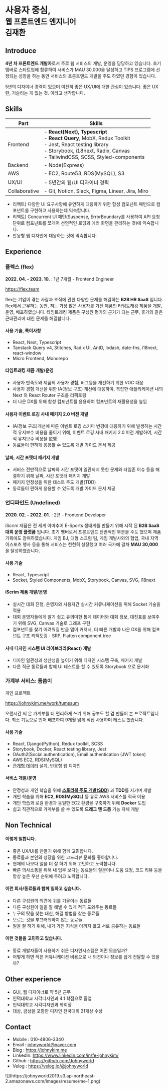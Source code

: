 # 사용자 중심,<br><sub>웹 프론트엔드 엔지니어<br>김재환</sub>

## Introduce

**4년 차 프론트엔드 개발자**로서 주로 웹 서비스의 개발, 운영을 담당하고 있습니다.
초기 멤버로 스타트업에 합류하여 서비스가 MAU 30,000을 달성하고 TIPS 프로그램에 선정되는 성장을 하는 동안 서비스의 프론트엔드 개발을 주도 하였던 경험이 있습니다.

5년의 디자이너 경력이 있으며 여전히 좋은 UX/UI에 대한 관심이 있습니다. 좋은 UX란, 거슬리는 게 없는 것. 이라고 생각합니다.

## Skills

| Part                   | Skills                                                                                                                                     |
| ---------------------- | ------------------------------------------------------------------------------------------------------------------------------------------ |
| Frontend               | - **React(Next), Typescript**<br>- **React Query**, MobX, Redux Toolkit<br>- Jest, React testing library<br>- Storybook, i18next, Radix, Canvas<br>- TailwindCSS, SCSS, Styled-components |
| Backend                | - Node(Express)                                                                                                                            |
| AWS                    | - EC2, Route53, RDS(MySQL), S3                                                                                                             |
| UX/UI                  | - 5년간의 웹/UI 디자이너 경력                                                                                                              |
| Collaborative | - Git, Notion, Slack, Figma, Linear, Jira, Miro                                                                                            | 

- 리액트) 다양한 UI 요구사항에 유연하게 대응하기 위한 합성 컴포넌트 패턴으로 컴포넌트를 구현하고 사용하는데 익숙합니다.
- 리액트) Concurrent UI 패턴(Suspense, ErrorBoundary를 사용하여 API 요청 단위로 컴포넌트를 쪼개어 선언적인 로딩과 에러 화면을 관리하는 것)에 익숙합니다.
- 반응형 웹 디자인에 대응하는 것에 익숙합니다.

## Experience

### 플렉스 (flex)

**2022. 04. - 2023. 10.** : 1년 7개월 - Frontend Engineer

https://flex.team

flex는 기업이 겪는 사람과 조직에 관한 다양한 문제를 해결하는 **B2B HR SaaS** 입니다. flex에서 근무하는 동안, 저는 가장 많은 사용자를 가진 제품인 타임트래킹 제품을 개발, 운영, 배포하였습니다. 타임트래킹 제품은 구성원 평가의 근거가 되는 근무, 휴가와 같은 근태관리에 대한 문제를 해결합니다.

#### 사용 기술, 특이사항

- React, Next, Typescript
- Tanstack Query v4, Stitches, Radix UI, AntD, lodash, date-fns, i18next, react-window
- Micro Frontend, Monorepo

#### 타임트래킹 제품 개발/운영

- 사용자 만족도와 제품의 사용자 경험, 버그등을 개선하기 위한 VOC 대응
- 사용자 경험 개선을 위한 IA(정보 구조) 개선에 대응하여, 복잡한 애플리케이션 내의 Next 와 React Router 구조를 리팩토링
- 더 나은 DX를 위해 합성 컴포넌트를 응용하여 컴포넌트의 재활용성을 높임

#### 사용자 이벤트 로깅 사내 패키지 2.0 버전 개발

- IA(정보 구조)개선에 따른 이벤트 로깅 스키마 변경에 대응하기 위해 발생하는 시간적 유지보수 비용을 줄이기 위해, 이벤트 로깅 사내 패키지 2.0 버전 개발하여, 시간적 유지보수 비용을 없앰
- 동료들이 편하게 응용할 수 있도록 개발 가이드 문서 제공

#### 날짜, 시간 포맷터 패키지 개발

- 서비스 전반적으로 날짜와 시간 포맷이 일관되지 못한 문제와 타임존 이슈 등을 해결하기 위해 날짜, 시간 포맷터 패키지 개발
- 패키지 안정성을 위한 테스트 주도 개발(TDD)
- 동료들이 편하게 응용할 수 있도록 개발 가이드 문서 제공

### 언디파인드 (Undefined)

**2020. 02. - 2022. 01.** : 2년 - Frontend Developer

iScrim 제품은 전 세계 아마추어 E-Sports 생태계를 만들기 위해 시작 된 **B2B SaaS 대회 운영 플랫폼** 입니다. 초기 멤버로서 프론트엔드 전반적인 부분을 주도 했으며 제품 기획에도 참여하였습니다. 게임 BJ, 대형 스크럼 팀, 게임 개발사와의 협업, 국내 지역 이스포츠 행사 등을 통해 서비스는 천천히 성장했고 여러 국가에 걸쳐 **MAU 30,000** 을 달성하였습니다.

#### 사용 기술

- React, Typescript
- Socket, Styled Components, MobX, Storybook, Canvas, SVG, i18next

#### iScrim 제품 개발/운영

- 실시간 대회 진행, 운영자와 사용자간 실시간 커뮤니케이션을 위해 Socket 기술을 적용
- 대회 운영자들에게 알기 쉽고 유의미한 통계 데이터와 대회 정보, 대진표를 보여주기 위해 SVG, Canvas 기술로 그래프 구현
- 컴포넌트를 찾기 어려워질 만큼 앱이 커져서, 더 빠른 개발과 나은 DX를 위해 컴포넌트 구조 리팩토링 - SRP, Flatten component tree

#### 사내 디자인 시스템 UI 라이브러리(React) 개발

- 디자인 일관성과 생산성을 높이기 위해 디자인 시스템 구축, 패키지 개발
- 다른 직군 동료들과 함께 UI 테스트를 할 수 있도록 Storybook 으로 문서화

### 가계부 서비스: 틈씀이

개인 프로젝트

https://johnykim.me/work/tumssum

오랜시간 써 온 가계부를 더 편리하게 쓰기 위해 공부도 할 겸 만들어 본 프로젝트입니다. 최소 기능으로 먼저 배포하여 9개월 넘게 직접 사용하며 테스트 했습니다. 

#### 사용 기술

- React, Django(Python), Redux toolkit, SCSS
- Storybook, Docker, React testing library, Jest
- OAuth2(Social authentication), Email authentication (JWT token)
- AWS EC2, RDS(MySQL)
- [관계형 데이터](https://drawsql.app/teams/johnyworld/diagrams/tumssum) 설계, 반응형 웹 디자인

#### 서비스 개발/운영

- 안정성과 개인 학습을 위해 [**스토리북 주도 개발(SDD)**](%EB%AC%B8%EC%84%9C%20%EC%A3%BC%EB%8F%84%20%EA%B0%9C%EB%B0%9C#%F0%9F%93%98%20%EC%8A%A4%ED%86%A0%EB%A6%AC%EB%B6%81%20%EC%A3%BC%EB%8F%84%20%EA%B0%9C%EB%B0%9C) 과 **TDD**를 지키며 개발
- 개인 학습을 위해 **EC2, RDS(MySQL)** 등 유료 AWS 서비스를 적극 이용
- 개인 학습과 로컬 환경과 동일한 EC2 환경을 구축하기 위해 **Docker** 도입
- 쉽고 직관적으로 가계부를 쓸 수 있도록 **드래그 앤 드롭** 기능 자체 개발

## Non Technical

#### 이렇게 일합니다.

- 좋은 UX/UI를 만들기 위해 함께 고민합니다.
- 동료들과 본인의 성장을 위한 코드리뷰 문화를 좋아합니다.
- 현재의 나보다 일을 더 잘 하기 위해 고민하고 노력합니다.
- 빠른 의사소통을 위해 내 업무 보다는 동료들의 질문이나 도움 요청, 코드 리뷰 등을 항상 높은 우선 순위에 두려고 노력합니다.

#### 이런 회사/동료들과 함께 일하고 싶습니다.

- 다른 구성원의 의견에 귀를 기울이는 동료들
- 다른 구성원이 일을 잘 해낼 수 있게 적극 도와주는 동료들
- 누구의 탓을 찾는 대신, 해결 방법을 찾는 동료들
- 모르는 것을 부끄러워하지 않는 동료들
- 일을 잘 하기 위해, 내가 가진 지식을 아끼지 않고 서로 공유하는 동료들

#### 이런 것들을 고민하고 있습니다.

- 동료 개발자들이 사용하기 쉬운 디자인시스템은 어떤 모습일까?
- 어떻게 하면 적은 커뮤니케이션 비용으로 내 의견이나 정보를 쉽게 전달할 수 있을까?

## Other experience

- GUI, 웹 디자이너로 약 5년 근무
- 인덕대학교 시각디자인과 4.1 학점으로 졸업
- 인덕대학교 시각디자인과 학회장
- 대상, 금상을 포함한 디자인 전국대회 21개상 수상

## Contact

- Mobile : 010-4806-3340
- Email : johnyworld@naver.com
- Blog : https://johnykim.me
- LinkedIn: https://www.linkedin.com/in/fe-johnykim/
- Github : https://github.com/Johnyworld
- Velog : https://velog.io/@johnyworld

<div className='cv_profile_L9T3v'>
![](https://johnyworld2019.s3.ap-northeast-2.amazonaws.com/images/resume/me-1.png)
</div>

<style>
div.cv_profile_L9T3v {
  position: absolute;
  top: 106px;
  right: 16px;
  margin: 0;
  z-index: -1;
}

div.cv_profile_L9T3v img {
  width: 120px;
  height: 120px;
  border-radius: 60px;
  filter: grayscale(1);
  object-fit: cover;
}

@media screen and (max-width: 566px) {
  div.cv_profile_L9T3v img  {
    width: 70px;
    height: 70px;
	opacity: 0.8;
  }
}

#Experience, 
#Non-Technical {
	page-break-before: always;
}
</style>